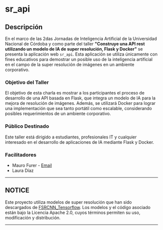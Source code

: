 # sr_api

## Descripción
En el marco de las 2das Jornadas de Inteligencia Artificial de la Universidad Nacional de Córdoba y como parte del taller **"Construye una API rest utilizando un modelo de IA de super resolución, Flask y Docker"**
se presenta la aplicación web `sr_api`. Esta aplicación se utiliza únicamente con fines educativos para demostrar un posible uso de la inteligencia artificial en el campo de la super resolución de imágenes en un ambiente corporativo.

### Objetivo del Taller
El objetivo de esta charla es mostrar a los participantes el proceso de desarrollo de una API basada en Flask, que integra un modelo de IA para la mejora de resolución de imágenes. Además, se utilizará Docker para lograr una implementación que sea tanto portátil como escalable, considerando posibles requerimientos de un ambiente corporativo.

### Público Destinado
Este taller está dirigido a estudiantes, profesionales IT y cualquier interesado en el desarrollo de aplicaciones de IA mediante Flask y Docker.

### Facilitadores
- Mauro Furer - [Email](mailto:mauro.furer@mi.unc.edu.ar)
- Laura Díaz

---

## NOTICE

Este proyecto utiliza modelos de super resolución que han sido descargados de [FSRCNN_Tensorflow](https://github.com/Saafke/FSRCNN_Tensorflow/tree/master/models). Los modelos y el código asociado están bajo la Licencia Apache 2.0, cuyos términos permiten su uso, modificación y distribución.

---



